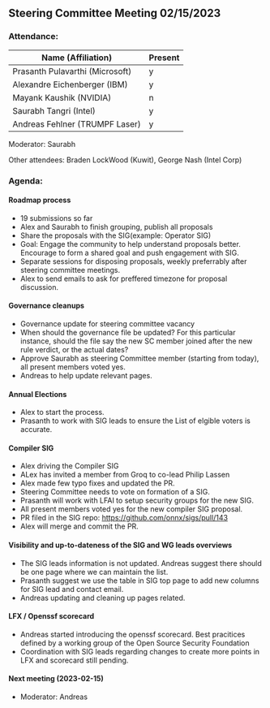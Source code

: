 ## Steering Committee Meeting 02/15/2023

### Attendance:

| Name (Affiliation)              | Present  |
| ------------------------------- | -------- |
| Prasanth Pulavarthi (Microsoft) | y  |
| Alexandre Eichenberger (IBM)    | y |
| Mayank Kaushik (NVIDIA)         | n |
| Saurabh Tangri (Intel)          | y |
| Andreas Fehlner (TRUMPF Laser)  | y |


Moderator: Saurabh

Other attendees: Braden LockWood (Kuwit), George Nash (Intel Corp)

### Agenda:
  
  #### Roadmap process
  - 19 submissions so far 
  - Alex and Saurabh to finish grouping, publish all proposals
  - Share the proposals with the SIG(example: Operator SIG)
  - Goal: Engage the community to help understand proposals better. Encourage to form a shared goal and push engagement with SIG.
  - Separate sessions for disposing proposals, weekly preferrably after steering committee meetings.
  - Alex to send emails to ask for preffered timezone for proposal discussion.
  
  #### Governance cleanups
  - Governance update for steering committee vacancy
   - When should the governance file be updated? For this particular instance, should the file say the new SC member joined after the new rule verdict, or the actual dates?
   - Approve Saurabh as steering Committee member (starting from today), all present members voted yes.
   - Andreas to help update relevant pages.
  
  #### Annual Elections
   - Alex to start the process.
   - Prasanth to work with SIG leads to ensure the List of elgible voters is accurate.
  
  #### Compiler SIG
  - Alex driving the Compiler SIG
  - ALex has invited a member from Groq to co-lead Philip Lassen
  - Alex made few typo fixes and updated the PR.
  - Steering Committee needs to vote on formation of a SIG.
  - Prasanth will work with LFAI to setup security groups for the new SIG.
  - All present members voted yes for the new compiler SIG proposal.
  - PR filed in the SIG repo: https://github.com/onnx/sigs/pull/143
  - Alex will merge and commit the PR.

  #### Visibility and up-to-dateness of the SIG and WG leads overviews  
  - The SIG leads information is not updated. Andreas suggest there should be one page where we can maintain the list.
  - Prasanth suggest we use the table in SIG top page to add new columns for SIG lead and contact email.
  - Andreas updating and cleaning up pages related.

  #### LFX / Openssf scorecard
  - Andreas started introducing the openssf scorecard. Best pracitices defined by a working group of the Open Source Security Foundation
  - Coordination with SIG leads regarding changes to create more points in LFX and scorecard still pending. 

  #### Next meeting (2023-02-15)
  - Moderator: Andreas


 
